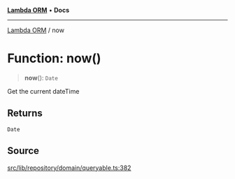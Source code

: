 [**Lambda ORM**](../README.md) • **Docs**

***

[Lambda ORM](../README.md) / now

# Function: now()

> **now**(): `Date`

Get the current dateTime

## Returns

`Date`

## Source

[src/lib/repository/domain/queryable.ts:382](https://github.com/lambda-orm/lambdaorm-base/blob/369fa6c47dfcaa18334efd22efe5cc76c83a011a/src/lib/repository/domain/queryable.ts#L382)

